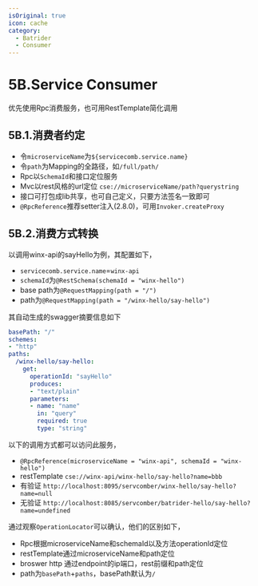 ```yaml
---
isOriginal: true
icon: cache
category:
  - Batrider
  - Consumer
---
```


# 5B.Service Consumer

优先使用Rpc消费服务，也可用RestTemplate简化调用

## 5B.1.消费者约定

* 令`microserviceName`为`${servicecomb.service.name}`
* 令`path`为Mapping的全路径，如`/full/path/`
* Rpc以`SchemaId`和接口定位服务
* Mvc以rest风格的url定位 `cse://microserviceName/path?querystring`
* 接口可打包成lib共享，也可自己定义，只要方法签名一致即可
* `@RpcReference`推荐setter注入(2.8.0)，可用`Invoker.createProxy`

## 5B.2.消费方式转换

以调用winx-api的sayHello为例，其配置如下，

* `servicecomb.service.name`=`winx-api`
* `schemaId`为`@RestSchema(schemaId = "winx-hello")`
* base path为`@RequestMapping(path = "/")`
* path为`@RequestMapping(path = "/winx-hello/say-hello")`

其自动生成的swagger摘要信息如下

```yml
basePath: "/"
schemes:
- "http"
paths:
  /winx-hello/say-hello:
    get:
      operationId: "sayHello"
      produces:
      - "text/plain"
      parameters:
      - name: "name"
        in: "query"
        required: true
        type: "string"
```

以下的调用方式都可以访问此服务，

* `@RpcReference(microserviceName = "winx-api", schemaId = "winx-hello")`
* restTemplate `cse://winx-api/winx-hello/say-hello?name=bbb`
* 有验证 `http://localhost:8095/servcomber/winx-hello/say-hello?name=null`
* 无验证 `http://localhost:8085/servcomber/batrider-hello/say-hello?name=undefined`

通过观察`OperationLocator`可以确认，他们的区别如下，

* Rpc根据microserviceName和schemaId以及方法operationId定位
* restTemplate通过microserviceName和path定位
* broswer http 通过endpoint的ip端口，rest前缀和path定位
* path为`basePath`+`paths`，basePath默认为`/`
